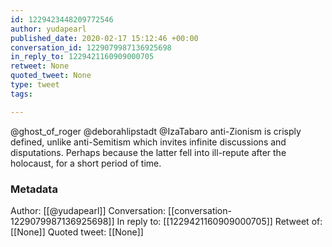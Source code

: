 ```yaml
---
id: 1229423448209772546
author: yudapearl
published_date: 2020-02-17 15:12:46 +00:00
conversation_id: 1229079987136925698
in_reply_to: 1229421160909000705
retweet: None
quoted_tweet: None
type: tweet
tags:

---
```


@ghost_of_roger @deborahlipstadt @IzaTabaro anti-Zionism is crisply defined, unlike anti-Semitism which invites infinite discussions and disputations. Perhaps because the latter fell into ill-repute after the holocaust, for a short period of time.

### Metadata

Author: [[@yudapearl]]
Conversation: [[conversation-1229079987136925698]]
In reply to: [[1229421160909000705]]
Retweet of: [[None]]
Quoted tweet: [[None]]
